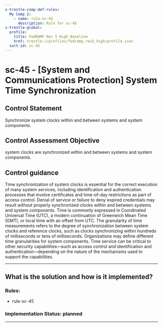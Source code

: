 ```yaml
---
x-trestle-comp-def-rules:
  My Comp 2:
    - name: rule-sc-45
      description: Rule for sc-45
x-trestle-global:
  profile:
    title: FedRAMP Rev 5 High Baseline
    href: trestle://profiles/fedramp_rev5_high/profile.json
  sort-id: sc-45
---
```


# sc-45 - \[System and Communications Protection\] System Time Synchronization

## Control Statement

Synchronize system clocks within and between systems and system components.

## Control Assessment Objective

system clocks are synchronized within and between systems and system components.

## Control guidance

Time synchronization of system clocks is essential for the correct execution of many system services, including identification and authentication processes that involve certificates and time-of-day restrictions as part of access control. Denial of service or failure to deny expired credentials may result without properly synchronized clocks within and between systems and system components. Time is commonly expressed in Coordinated Universal Time (UTC), a modern continuation of Greenwich Mean Time (GMT), or local time with an offset from UTC. The granularity of time measurements refers to the degree of synchronization between system clocks and reference clocks, such as clocks synchronizing within hundreds of milliseconds or tens of milliseconds. Organizations may define different time granularities for system components. Time service can be critical to other security capabilities—such as access control and identification and authentication—depending on the nature of the mechanisms used to support the capabilities.

______________________________________________________________________

## What is the solution and how is it implemented?

<!-- For implementation status enter one of: implemented, partial, planned, alternative, not-applicable -->

<!-- Note that the list of rules under ### Rules: is read-only and changes will not be captured after assembly to JSON -->

<!-- Add control implementation description here for control: sc-45 -->

### Rules:

  - rule-sc-45

### Implementation Status: planned

______________________________________________________________________
